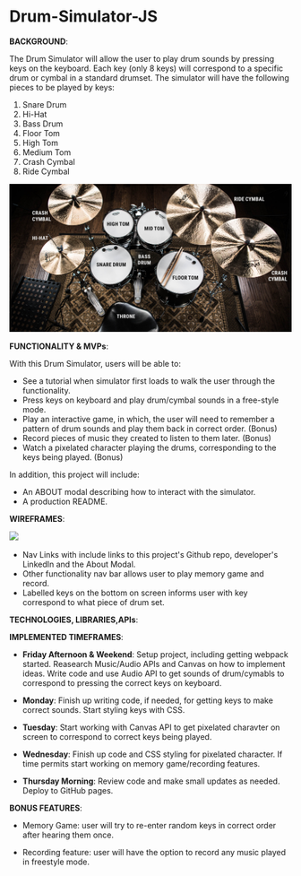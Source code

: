 # Drum-Simulator-JS

  **BACKGROUND**:

The Drum Simulator will allow the user to play drum sounds by pressing keys on the keyboard. Each key (only 8 keys) will correspond to a specific drum or cymbal in a standard drumset. The simulator will have the following pieces to be played by keys:
  1) Snare Drum
  2) Hi-Hat
  3) Bass Drum
  4) Floor Tom
  5) High Tom
  6) Medium Tom
  7) Crash Cymbal
  8) Ride Cymbal

![](images_drum_proj/drum_set_labeled.jpeg)

  **FUNCTIONALITY & MVPs**:

 With this Drum Simulator, users will be able to:

  - See a tutorial when simulator first loads to walk the user through the functionality. 
  - Press keys on keyboard and play drum/cymbal sounds in a free-style mode.
  - Play an interactive game, in which, the user will need to remember a pattern of drum sounds and play them back in correct order. (Bonus)
  - Record pieces of music they created to listen to them later. (Bonus)
  - Watch a pixelated character playing the drums, corresponding to the keys being played. (Bonus)
  
  In addition, this project will include:
  
   - An ABOUT modal describing how to interact with the simulator.
   - A production README.
   
   **WIREFRAMES**:
   
   ![](images_drum_proj/wireframe_pic.png)
   
   - Nav Links with include links to this project's Github repo, developer's LinkedIn and the About Modal.
   - Other functionality nav bar allows user to play memory game and record.
   - Labelled keys on the bottom on screen informs user with key correspond to what piece of drum set.
   
   **TECHNOLOGIES, LIBRARIES,APIs**:
   
   
   **IMPLEMENTED TIMEFRAMES**:

  - **Friday Afternoon & Weekend**: Setup project, including getting webpack started. Reasearch Music/Audio APIs and Canvas on how to implement ideas. Write        code and use Audio API to get sounds of drum/cymabls to correspond to pressing the correct keys on keyboard.

  - **Monday**: Finish up writing code, if needed, for getting keys to make correct sounds. Start styling keys with CSS.

  - **Tuesday**: Start working with Canvas API to get pixelated charavter on screen to correspond to correct keys being played. 

  - **Wednesday**: Finish up code and CSS styling for pixelated character. If time permits start working on memory game/recording features.

  - **Thursday Morning**: Review code and make small updates as needed. Deploy to GitHub pages.

 
  **BONUS FEATURES**:

  - Memory Game: user will try to re-enter random keys in correct order after hearing them once.

  - Recording feature: user will have the option to record any music played in freestyle mode. 
  
